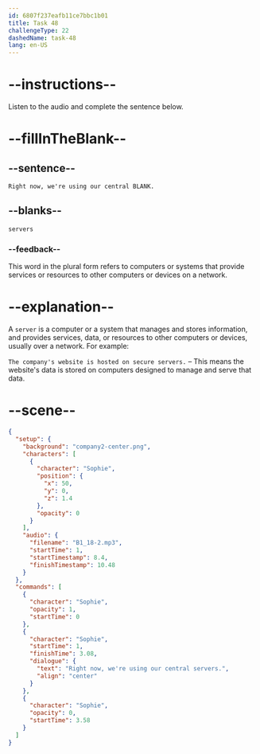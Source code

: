 ```yaml
---
id: 6807f237eafb11ce7bbc1b01
title: Task 48
challengeType: 22
dashedName: task-48
lang: en-US
---
```


<!-- (Audio) Sophie: Right now, we're using our central servers. -->

# --instructions--

Listen to the audio and complete the sentence below.

# --fillInTheBlank--

## --sentence--

`Right now, we're using our central BLANK.`

## --blanks--

`servers`

### --feedback--

This word in the plural form refers to computers or systems that provide services or resources to other computers or devices on a network.

# --explanation--

A `server` is a computer or a system that manages and stores information, and provides services, data, or resources to other computers or devices, usually over a network. For example:

`The company's website is hosted on secure servers.` – This means the website's data is stored on computers designed to manage and serve that data.

# --scene--

```json
{
  "setup": {
    "background": "company2-center.png",
    "characters": [
      {
        "character": "Sophie",
        "position": {
          "x": 50,
          "y": 0,
          "z": 1.4
        },
        "opacity": 0
      }
    ],
    "audio": {
      "filename": "B1_18-2.mp3",
      "startTime": 1,
      "startTimestamp": 8.4,
      "finishTimestamp": 10.48
    }
  },
  "commands": [
    {
      "character": "Sophie",
      "opacity": 1,
      "startTime": 0
    },
    {
      "character": "Sophie",
      "startTime": 1,
      "finishTime": 3.08,
      "dialogue": {
        "text": "Right now, we're using our central servers.",
        "align": "center"
      }
    },
    {
      "character": "Sophie",
      "opacity": 0,
      "startTime": 3.58
    }
  ]
}
```
